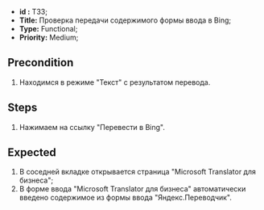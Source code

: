  - **id :** T33;
 - **Title:** Проверка передачи содержимого формы ввода в Bing;
 - **Type:** Functional;
 - **Priority:** Medium;

## Precondition

1. Находимся в режиме "Текст" с результатом перевода.	

## Steps

1. Нажимаем на ссылку "Перевести в Bing".
 
## Expected
  
1. В соседней вкладке открывается страница "Microsoft Translator для бизнеса"; 
2. В форме ввода "Microsoft Translator для бизнеса" автоматически введено содержимое из формы ввода "Яндекс.Переводчик". 